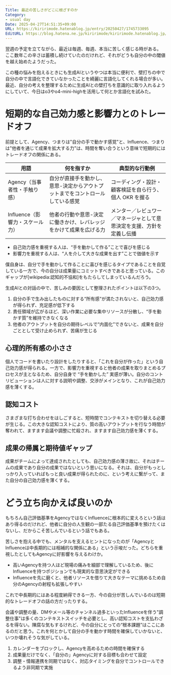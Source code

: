 ```yaml
---
Title: 最近の苦しさがどこに根ざすのか
Category:
- usual day
Date: 2025-04-27T14:51:35+09:00
URL: https://kiririmode.hatenablog.jp/entry/20250427/1745733095
EditURL: https://blog.hatena.ne.jp/kiririmode/kiririmode.hatenablog.jp/atom/entry/6802418398385105875
---
```


翌週の予定を立てながら、最近は毎週、毎週、本当に苦しく感じる時がある。
ここ数年この辛さは蓄積し続けていたのだけれど、それがどうも自分の中の閾値を越え始めたようだった。

この種の悩みを抱えるときにも生成AIというやつは本当に便利で、壁打ちの中で自分の中で言語化できていなかったことを綺麗に言語化してくれる場合が多い。最近、自分の考えを整理するために生成AIとの壁打ちを意識的に取り入れるようにしていて、今日はo3やo4-mini-highを活用して何とか言語化を試みた。

# 短期的な自己効力感と影響力とのトレードオフ

前提として、Agency、つまりは"自分の手で動かす感覚"と、Influence、つまりは"他者を通じて成果を拡大する力"は、時間を奪い合うという意味で短期的にはトレードオフの関係にある。

|用語 | 何を指すか | 典型的な行動例|
|--|--|--|
|Agency（当事者性・手触り感） | 自分が直接手を動かし、意思-決定からアウトプットまでをコントロールしている感覚 | コーディング・設計・顧客検証を自ら行う、個人 OKR を握る|
|Influence（影響力・スケール力） | 他者の行動や意思-決定に働きかけ、レバレッジをかけて成果を広げる力 | メンター／レビュワー／マネージャとして意思決定を支援、方針を定義し伝播|

- 自己効力感を重視する人は、“手を動かして作る”ことで喜びを感じる
- 影響力を重視する人は、“人を介して大きな成果を出す”ことで価値を示す

僕自身は、自分で手を動かして作ることに喜びを感じるタイプであることを自覚している一方で、今の自分は成果量にコミットすべきであると思っている。このギャップが[wikipedia:認知的不協和]をもたらしてしまっているんだろう。

生成AIとの対話の中で、苦しみの要因として整理されたポイントは以下の3つ。

1. 自分の手で生み出したものに対する“所有感”が満たされないと、自己効力感が得られず、充足感が低下する
2. 責任領域が広がるほど、深い作業に必要な集中リソースが分散し、“手を動かす質”を維持できなくなる
3. 他者のアウトプットを自分の期待レベルで“内面化”できないと、成果を自分ごととして受け止められず、苦痛が生じる

## 心理的所有感の小ささ

個人でコードを書いたり設計をしたりすると、「これを自分が作った」という自己効力感が得られる。一方で、影響力を重視すると他者の成果を取りまとめるプロセスが主となるため、自分自身で “手を動かした” 実感が薄い。自分のコントリビューションは人に対する説明や調整、交渉がメインとなり、これが自己効力感を薄くする。

## 認知コスト

さまざまな打ち合わせをはしごすると、短時間でコンテキストを切り替える必要が生じる。この大きな認知コストにより、質の高いアウトプットを行なう時間が奪われて、ますます会議や調整に忙殺され、ますます自己効力感を薄くする。

## 成果の帰属と期待値ギャップ

成果がチームによって達成されたとしても、自己効力感の薄さ故に、それはチームの成果であり自分の成果ではないという思いになる。それは、自分がもっとしっかり入っていればもっと良い成果が得られたのに、という考えに繋がって、また自分の自己効力感を薄くする。

# どう立ち向かえば良いのか

もちろん自己評価基準をAgencyではなくInfluenceに根本的に変えろという話はあり得るのだけれど、他者に自分の人生観の一部たる自己評価基準を預けたくはないし、だからこそ苦しんでいるという話でもある。

苦しさを抱える中でも、メンタルを支えるヒントになったのが「AgencyとInfluenceは中長期的には相補的な関係にある」という示唆だった。どちらを重視したとしてもAgencyに好影響を与えるわけか。

- 高いAgencyを持つ人ほど現場の痛みを細部で理解しているため、後にInfluenceを持つポジションでも現実的な意思決定ができる
- Influenceを先に磨くと、他者リソースを借りて大きなテーマに挑めるため自分のAgencyの射程も拡張しやすい

これで中長期的にはある程度納得できる一方、今の自分が苦しんでいるのは短期的なトレードオフの話の方だったりする。

会議や調整の量、DMやメール等のチャンネル過多といったInfluenceを伴う"調整仕事"は多くのコンテキストスイッチを必要とし、高い認知コストを支払わざるを得ない。陳腐な気もするけれど、今の自分にとっての“根本課題”はここにあるのだと思う。これを何とかして自分の手を動かす時間を確保していかないと、いつか壊れそうな気がしている。

1. カレンダーをブロックし、Agencyを高めるための時間を確保する
2. 成果量だけでなく、「自分の」Agencyに対する目標も合わせて設定
3. 調整・情報連携を同期ではなく、対応タイミングを自分でコントロールできるよう非同期で実施
